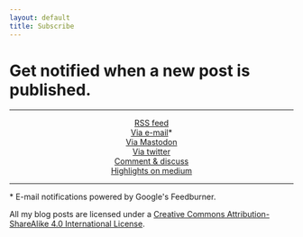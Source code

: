```yaml
---
layout: default
title: Subscribe
---
```


# Get notified when a new post is published.

---

<div style="text-align:center">    
  <a href="{{ site.url }}{{ site.path }}/feed.xml">RSS feed</a>
</div>


<div style="text-align:center">    
  <a href="{{ site.other.emaillist }}">Via e-mail</a>*
</div>


<div style="text-align:center">    
  <a href="{{ site.other.activitypubfeed }}">Via Mastodon</a>
</div>

<div style="text-align:center">    
  <a href="{{ site.other.twitterfeed }}">Via twitter</a>
</div>


<div style="text-align:center">    
  <a href="{{ site.other.comments }}">Comment & discuss</a>
</div>

<div style="text-align:center">    
  <a href="{{ site.other.mediumfeed }}">Highlights on medium</a>
</div>


---

\* E-mail notifications powered by Google's Feedburner.

[feedb]: https://feeds.feedburner.com/alex-esc




All my blog posts are licensed under a [Creative Commons Attribution-ShareAlike 4.0 International License][l].


[l]: https://creativecommons.org/licenses/by-sa/4.0/
